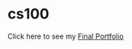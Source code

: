 # cs100

Click here to see my [Final Portfolio](https://students.cs.calvin.edu/~sp46/homepage/style_demo.html)
